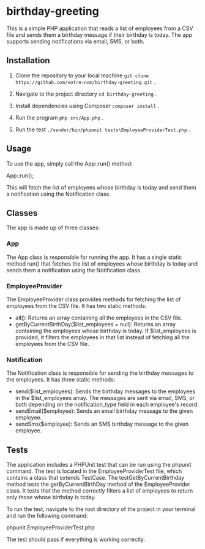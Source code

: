 # birthday-greeting
This is a simple PHP application that reads a list of employees from a CSV file and sends them a birthday message if their birthday is today. The app supports sending notifications via email, SMS, or both.



## Installation
1. Clone the repository to your local machine
```git clone https://github.com/votre-nom/birthday-greeting.git``` .

2. Navigate to the project directory
```cd birthday-greeting``` .

3. Install dependencies using Composer
```composer install``` .

4. Run the program
```php src/App.php``` .

5. Run the test
```./vendor/bin/phpunit tests\EmployeeProviderTest.php``` .

## Usage
To use the app, simply call the App::run() method:

App::run();

This will fetch the list of employees whose birthday is today and send them a notification using the Notification class.

## Classes
The app is made up of three classes:

### App
The App class is responsible for running the app. It has a single static method run() that fetches the list of employees whose birthday is today and sends them a notification using the Notification class.

### EmployeeProvider
The EmployeeProvider class provides methods for fetching the list of employees from the CSV file. It has two static methods:

* all(): Returns an array containing all the employees in the CSV file.
* getByCurrentBirthDay($list_employees = null): Returns an array containing the employees whose birthday is today. If $list_employees is provided, it filters the employees in that list instead of fetching all the employees from the CSV file.
### Notification
The Notification class is responsible for sending the birthday messages to the employees. It has three static methods:

* send($list_employees): Sends the birthday messages to the employees in the $list_employees array. The messages are sent via email, SMS, or both depending on the notification_type field in each employee's record.
* sendEmail($employee): Sends an email birthday message to the given employee.
* sendSms($employee): Sends an SMS birthday message to the given employee.

## Tests
The application includes a PHPUnit test that can be run using the phpunit command. The test is located in the EmployeeProviderTest file, which contains a class that extends TestCase. The testGetByCurrentBirthday method tests the getByCurrentBirthDay method of the EmployeeProvider class. It tests that the method correctly filters a list of employees to return only those whose birthday is today.

To run the test, navigate to the root directory of the project in your terminal and run the following command:

phpunit EmployeeProviderTest.php

The test should pass if everything is working correctly.
